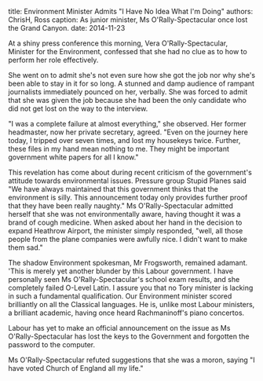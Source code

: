 title: Environment Minister Admits "I Have No Idea What I'm Doing"
authors: ChrisH, Ross
caption: As junior minister, Ms O'Rally-Spectacular once lost the Grand Canyon.
date: 2014-11-23

At a shiny press conference this morning, Vera O'Rally-Spectacular, Minister for
the Environment, confessed that she had no clue as to how to  perform her role
effectively.

She went on to admit she's not even sure how she got the job nor why she's been
able to stay in it for so long. A stunned and damp audience of  rampant
journalists immediately pounced on her, verbally. She was forced to admit that
she was given the job because she had been the only candidate  who did not get
lost on the way to the interview.

"I was a complete failure at almost everything," she observed. Her former
headmaster, now her private secretary, agreed. "Even on the journey here  today,
I tripped over seven times, and lost my housekeys twice. Further, these files in
my hand mean nothing to me. They might be important  government white papers for
all I know."

This revelation has come about during recent criticism of the government's
attitude towards environmental issues. Pressure group Stupid Planes said "We
have always maintained that this government thinks that the environment is
silly. This announcement today only provides further proof that  they have been
really naughty." Ms O'Rally-Spectacular admitted herself that she was not
environmentally aware, having thought it was a  brand of cough medicine. When
asked about her hand in the decision to expand Heathrow Airport, the minister
simply responded, "well, all those people  from the plane companies were awfully
nice. I didn't want to make them sad."

The shadow Environment spokesman, Mr Frogsworth, remained adamant. 'This is
merely yet another blunder by this Labour government. I have  personally seen Ms
O'Rally-Spectacular's school exam results, and she completely failed O-Level
Latin. I assure you that no Tory minister is  lacking in such a fundamental
qualification. Our Environment minister scored brilliantly on all the Classical
languages. He is, unlike most Labour  ministers, a brilliant academic, having
once heard Rachmaninoff's piano concertos.

Labour has yet to make an official announcement on the issue as Ms
O'Rally-Spectacular has lost the keys to the Government and forgotten the 
password to the computer.

Ms O'Rally-Spectacular refuted suggestions that she was a moron, saying "I have
voted Church of England all my life."
